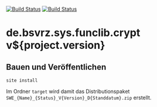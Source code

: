 [![Build Status](https://travis-ci.org/datenverteiler/de.bsvrz.sys.funclib.crypt.svg?branch=develop)](https://travis-ci.org/datenverteiler/de.bsvrz.sys.funclib.crypt)
[![Build Status](https://api.bintray.com/packages/datenverteiler/maven/de.bsvrz.sys.funclib.crypt/images/download.svg)](https://bintray.com/datenverteiler/maven/de.bsvrz.sys.funclib.crypt)

de.bsvrz.sys.funclib.crypt v${project.version}
==================================


Bauen und Veröffentlichen
-------------------------

    site install

Im Ordner `target` wird damit das Distributionspaket
`SWE_{Name}_{Status}_V{Version}_D{Standdatum}.zip` erstellt.
